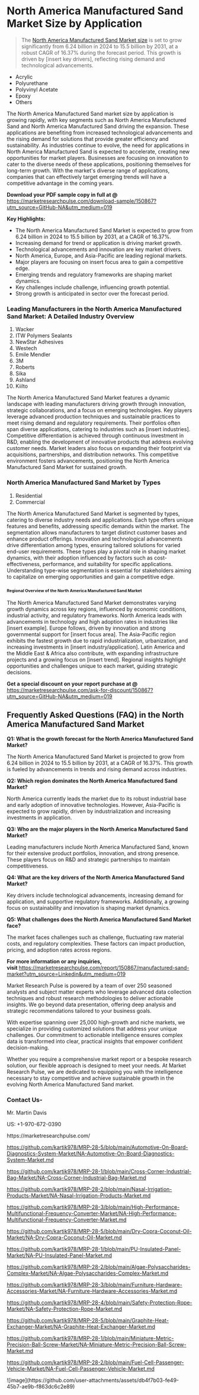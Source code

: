 <h1>North America Manufactured Sand Market&nbsp;Size by Application</h1><blockquote><p>The <a href="https://marketresearchpulse.com/download-sample/150867?utm_source=GitHub-NA&amp;utm_medium=019">North America Manufactured Sand Market size</a> is set to grow significantly from 6.24 billion in 2024 to 15.5 billion by 2031, at a robust CAGR of 16.37% during the forecast period. This growth is driven by [insert key drivers], reflecting rising demand and technological advancements.</p></blockquote><ul><li>Acrylic<li> Polyurethane<li> Polyvinyl Acetate<li> Epoxy<li> Others</li></ul><p>The North America Manufactured Sand market size by application is growing rapidly, with key segments such as North America Manufactured Sand and North America Manufactured Sand driving the expansion. These applications are benefiting from increased technological advancements and the rising demand for solutions that provide greater efficiency and sustainability. As industries continue to evolve, the need for applications in North America Manufactured Sand is expected to accelerate, creating new opportunities for market players. Businesses are focusing on innovation to cater to the diverse needs of these applications, positioning themselves for long-term growth. With the market's diverse range of applications, companies that can effectively target emerging trends will have a competitive advantage in the coming years.</p><p><strong>Download your PDF sample copy in full at @ </strong><a href="https://marketresearchpulse.com/download-sample/150867?utm_source=GitHub-NA&amp;utm_medium=019">https://marketresearchpulse.com/download-sample/150867?utm_source=GitHub-NA&amp;utm_medium=019</a></p><p><strong>Key Highlights: </strong></p><ul><li>The North America Manufactured Sand Market is expected to grow from 6.24 billion in 2024 to 15.5 billion by 2031, at a CAGR of 16.37%.</li><li>Increasing demand for trend or application is driving market growth.</li><li>Technological advancements and innovation are key market drivers.</li><li>North America, Europe, and Asia-Pacific are leading regional markets.</li><li>Major players are focusing on insert focus area to gain a competitive edge.</li><li>Emerging trends and regulatory frameworks are shaping market dynamics.</li><li>Key challenges include challenge, influencing growth potential.</li><li>Strong growth is anticipated in sector over the forecast period.</li></ul><h3>Leading Manufacturers in the North America Manufactured Sand Market: A Detailed Industry Overview</h3><ol><li>Wacker</li><li>ITW Polymers Sealants</li><li>NewStar Adhesives</li><li>Westech</li><li>Emile Mendler</li><li>3M</li><li>Roberts</li><li>Sika</li><li>Ashland</li><li>Kiilto</li></ol><div class="flex max-w-full flex-col flex-grow"><div class="min-h-8 text-message flex w-full flex-col items-end gap-2 whitespace-normal break-words [.text-message+&amp;]:mt-5" dir="auto" data-message-author-role="assistant" data-message-id="fd8432e4-4910-450d-b182-61b7bfb0a01f" data-message-model-slug="gpt-4o"><div class="flex w-full flex-col gap-1 empty:hidden first:pt-[3px]"><div class="markdown prose w-full break-words dark:prose-invert light"><p>The North America Manufactured Sand Market features a dynamic landscape with leading manufacturers driving growth through innovation, strategic collaborations, and a focus on emerging technologies. Key players leverage advanced production techniques and sustainable practices to meet rising demand and regulatory requirements. Their portfolios often span diverse applications, catering to industries such as [insert industries]. Competitive differentiation is achieved through continuous investment in R&amp;D, enabling the development of innovative products that address evolving customer needs. Market leaders also focus on expanding their footprint via acquisitions, partnerships, and distribution networks. This competitive environment fosters advancements, positioning the North America Manufactured Sand Market for sustained growth.</p></div></div></div></div><h3>North America Manufactured Sand Market by Types</h3><ol><li>Residential<li> Commercial</li></ol><div class="flex max-w-full flex-col flex-grow"><div class="min-h-8 text-message flex w-full flex-col items-end gap-2 whitespace-normal break-words [.text-message+&amp;]:mt-5" dir="auto" data-message-author-role="assistant" data-message-id="084470be-0bb7-4664-bddf-5156b4f41249" data-message-model-slug="gpt-4o-mini"><div class="flex w-full flex-col gap-1 empty:hidden first:pt-[3px]"><div class="markdown prose w-full break-words dark:prose-invert light"><p>The North America Manufactured Sand Market is segmented by types, catering to diverse industry needs and applications. Each type offers unique features and benefits, addressing specific demands within the market. The segmentation allows manufacturers to target distinct customer bases and enhance product offerings. Innovation and technological advancements drive differentiation among types, ensuring tailored solutions for varied end-user requirements. These types play a pivotal role in shaping market dynamics, with their adoption influenced by factors such as cost-effectiveness, performance, and suitability for specific applications. Understanding type-wise segmentation is essential for stakeholders aiming to capitalize on emerging opportunities and gain a competitive edge.</p></div></div></div></div><h3><span style="font-size: 11px;">Regional Overview of the North America Manufactured Sand Market</span></h3><div class="flex max-w-full flex-col flex-grow"><div class="min-h-8 text-message flex w-full flex-col items-end gap-2 whitespace-normal break-words [.text-message+&amp;]:mt-5" dir="auto" data-message-author-role="assistant" data-message-id="e9038762-ce64-4e30-91c9-9bd413514231" data-message-model-slug="gpt-4o-mini"><div class="flex w-full flex-col gap-1 empty:hidden first:pt-[3px]"><div class="markdown prose w-full break-words dark:prose-invert light"><p>The North America Manufactured Sand Market demonstrates varying growth dynamics across key regions, influenced by economic conditions, industrial activity, and regulatory frameworks. North America leads with advancements in technology and high adoption rates in industries like [insert example]. Europe follows, driven by innovation and strong governmental support for [insert focus area]. The Asia-Pacific region exhibits the fastest growth due to rapid industrialization, urbanization, and increasing investments in [insert industry/application]. Latin America and the Middle East &amp; Africa also contribute, with expanding infrastructure projects and a growing focus on [insert trend]. Regional insights highlight opportunities and challenges unique to each market, guiding strategic decisions.</p></div></div></div></div><p><strong>Get a special discount on your report purchase at @ </strong><a href="https://marketresearchpulse.com/ask-for-discount/150867?utm_source=GitHub-NA&amp;utm_medium=019">https://marketresearchpulse.com/ask-for-discount/150867?utm_source=GitHub-NA&amp;utm_medium=019</a></p><h2>Frequently Asked Questions (FAQ) in the North America Manufactured Sand Market</h2><p><strong>Q1: What is the growth forecast for the North America Manufactured Sand Market?</strong></p><p>The North America Manufactured Sand Market is projected to grow from 6.24 billion in 2024 to 15.5 billion by 2031, at a CAGR of 16.37%. This growth is fueled by advancements in trends and rising demand across industries.</p><p><strong>Q2: Which region dominates the North America Manufactured Sand Market?</strong></p><p>North America currently leads the market due to its robust industrial base and early adoption of innovative technologies. However, Asia-Pacific is expected to grow rapidly, driven by industrialization and increasing investments in application.</p><p><strong>Q3: Who are the major players in the North America Manufactured Sand Market?</strong></p><p>Leading manufacturers include North America Manufactured Sand, known for their extensive product portfolios, innovation, and strong presence. These players focus on R&amp;D and strategic partnerships to maintain competitiveness.</p><p><strong>Q4: What are the key drivers of the North America Manufactured Sand Market?</strong></p><p>Key drivers include technological advancements, increasing demand for application, and supportive regulatory frameworks. Additionally, a growing focus on sustainability and innovation is shaping market dynamics.</p><p><strong>Q5: What challenges does the North America Manufactured Sand Market face?</strong></p><p>The market faces challenges such as challenge, fluctuating raw material costs, and regulatory complexities. These factors can impact production, pricing, and adoption rates across regions.</p><p><strong>For more information or any inquiries, visit&nbsp;</strong><a href="https://marketresearchpulse.com/report/150867/manufactured-sand-market?utm_source=Linkedin&utm_medium=019">https://marketresearchpulse.com/report/150867/manufactured-sand-market?utm_source=Linkedin&utm_medium=019</a></p><p>Market Research Pulse is powered by a team of over 250 seasoned analysts and subject matter experts who leverage advanced data collection techniques and robust research methodologies to deliver actionable insights. We go beyond data presentation, offering deep analysis and strategic recommendations tailored to your business goals.</p><p>With expertise spanning over 25,000 high-growth and niche markets, we specialize in providing customized solutions that address your unique challenges. Our commitment to actionable intelligence ensures complex data is transformed into clear, practical insights that empower confident decision-making.</p><p>Whether you require a comprehensive market report or a bespoke research solution, our flexible approach is designed to meet your needs. At Market Research Pulse, we are dedicated to equipping you with the intelligence necessary to stay competitive and achieve sustainable growth in the evolving North America Manufactured Sand market.</p><h3><strong>Contact Us-</strong></h3><p>Mr. Martin Davis</p><p>US: +1-970-672-0390</p><p>https://marketresearchpulse.com/</p><p><a href="https://github.com/kartik978/MRP-28-5/blob/main/Automotive-On-Board-Diagnostics-System-Market/NA-Automotive-On-Board-Diagnostics-System-Market.md">https://github.com/kartik978/MRP-28-5/blob/main/Automotive-On-Board-Diagnostics-System-Market/NA-Automotive-On-Board-Diagnostics-System-Market.md</a></p><p><a href="https://github.com/kartik978/MRP-28-1/blob/main/Cross-Corner-Industrial-Bag-Market/NA-Cross-Corner-Industrial-Bag-Market.md">https://github.com/kartik978/MRP-28-1/blob/main/Cross-Corner-Industrial-Bag-Market/NA-Cross-Corner-Industrial-Bag-Market.md</a></p><p><a href="https://github.com/kartik978/MRP-28-2/blob/main/Nasal-Irrigation-Products-Market/NA-Nasal-Irrigation-Products-Market.md">https://github.com/kartik978/MRP-28-2/blob/main/Nasal-Irrigation-Products-Market/NA-Nasal-Irrigation-Products-Market.md</a></p><p><a href="https://github.com/kartik978/MRP-28-3/blob/main/High-Performance-Multifunctional-Frequency-Converter-Market/NA-High-Performance-Multifunctional-Frequency-Converter-Market.md">https://github.com/kartik978/MRP-28-3/blob/main/High-Performance-Multifunctional-Frequency-Converter-Market/NA-High-Performance-Multifunctional-Frequency-Converter-Market.md</a></p><p><a href="https://github.com/kartik978/MRP-28-5/blob/main/Dry-Copra-Coconut-Oil-Market/NA-Dry-Copra-Coconut-Oil-Market.md">https://github.com/kartik978/MRP-28-5/blob/main/Dry-Copra-Coconut-Oil-Market/NA-Dry-Copra-Coconut-Oil-Market.md</a></p><p><a href="https://github.com/kartik978/MRP-28-1/blob/main/PU-Insulated-Panel-Market/NA-PU-Insulated-Panel-Market.md">https://github.com/kartik978/MRP-28-1/blob/main/PU-Insulated-Panel-Market/NA-PU-Insulated-Panel-Market.md</a></p><p><a href="https://github.com/kartik978/MRP-28-2/blob/main/Algae-Polysaccharides-Complex-Market/NA-Algae-Polysaccharides-Complex-Market.md">https://github.com/kartik978/MRP-28-2/blob/main/Algae-Polysaccharides-Complex-Market/NA-Algae-Polysaccharides-Complex-Market.md</a></p><p><a href="https://github.com/kartik978/MRP-28-3/blob/main/Furniture-Hardware-Accessories-Market/NA-Furniture-Hardware-Accessories-Market.md">https://github.com/kartik978/MRP-28-3/blob/main/Furniture-Hardware-Accessories-Market/NA-Furniture-Hardware-Accessories-Market.md</a></p><p><a href="https://github.com/kartik978/MRP-28-4/blob/main/Safety-Protection-Rope-Market/NA-Safety-Protection-Rope-Market.md">https://github.com/kartik978/MRP-28-4/blob/main/Safety-Protection-Rope-Market/NA-Safety-Protection-Rope-Market.md</a></p><p><a href="https://github.com/kartik978/MRP-28-5/blob/main/Graphite-Heat-Exchanger-Market/NA-Graphite-Heat-Exchanger-Market.md">https://github.com/kartik978/MRP-28-5/blob/main/Graphite-Heat-Exchanger-Market/NA-Graphite-Heat-Exchanger-Market.md</a></p><p><a href="https://github.com/kartik978/MRP-28-1/blob/main/Miniature-Metric-Precision-Ball-Screw-Market/NA-Miniature-Metric-Precision-Ball-Screw-Market.md">https://github.com/kartik978/MRP-28-1/blob/main/Miniature-Metric-Precision-Ball-Screw-Market/NA-Miniature-Metric-Precision-Ball-Screw-Market.md</a></p><p><a href="https://github.com/kartik978/MRP-28-2/blob/main/Fuel-Cell-Passenger-Vehicle-Market/NA-Fuel-Cell-Passenger-Vehicle-Market.md">https://github.com/kartik978/MRP-28-2/blob/main/Fuel-Cell-Passenger-Vehicle-Market/NA-Fuel-Cell-Passenger-Vehicle-Market.md</a></p>
![image](https://github.com/user-attachments/assets/db4f7b03-fe49-45b7-ae9b-f863dc6c2e89)
